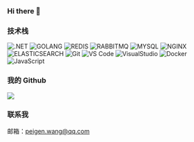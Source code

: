 ### Hi there 👋


### 技术栈
![.NET](http://img.shields.io/badge/-.NET%20CORE-4682B4?style=for-the-badge&logo=.NET)
![GOLANG](https://img.shields.io/badge/-GOLANG-66CCCC?style=for-the-badge&logo=GO)
![REDIS](http://img.shields.io/badge/-REDIS-FA8072?style=for-the-badge&logo=REDIS)
![RABBITMQ](http://img.shields.io/badge/-RABBITMQ-778899?style=for-the-badge&logo=RABBITMQ)
![MYSQL](http://img.shields.io/badge/-MYSQL-ADD8E6?style=for-the-badge&logo=MYSQL)
![NGINX](http://img.shields.io/badge/-NGINX-000000?style=for-the-badge&logo=nginx)
![ELASTICSEARCH](http://img.shields.io/badge/-ELASTICSEARCH-483D8B?style=for-the-badge&logo=ELASTICSEARCH)
![Git](https://img.shields.io/badge/-Git-%23F05032?style=for-the-badge&logo=git&logoColor=%23ffffff)
![VS Code](https://img.shields.io/badge/-VSCode-%23007ACC?style=for-the-badge&logo=visual-studio-code)
![VisualStudio](https://img.shields.io/badge/-VisualStudio-9932CC?style=for-the-badge&logo=visual-studio)
![Docker](https://img.shields.io/badge/-Docker-%232081e8?style=for-the-badge&logo=docker&logoColor=fff)
![JavaScript](https://img.shields.io/badge/-JavaScript-%23F7DF1C?style=for-the-badge&logo=javascript&logoColor=000000&labelColor=%23F7DF1C&color=%23FFCE5A)
### 我的 Github
![](https://github-readme-stats.vercel.app/api?username=peigen-wang&count_private=true&show_icons=true&theme=radical)

### 联系我
邮箱：peigen.wang@qq.com
